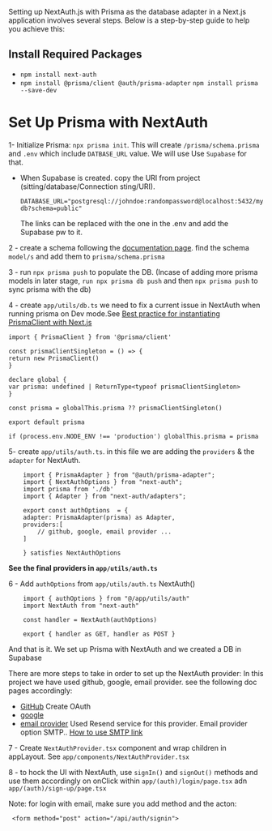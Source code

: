 
Setting up NextAuth.js with Prisma as the database adapter in a Next.js application involves several steps. Below is a step-by-step guide to help you achieve this:

## Install Required Packages

- `npm install next-auth`
- `npm install @prisma/client @auth/prisma-adapter`
   `npm install prisma --save-dev`

# Set Up Prisma with NextAuth

1-  Initialize Prisma: `npx prisma init`. This will create `/prisma/schema.prisma`  and `.env` which include `DATBASE_URL` value. We will use Use `Supabase` for that.

- When Supabase is created. copy the URI from project (sitting/database/Connection sting/URI).

    `DATABASE_URL="postgresql://johndoe:randompassword@localhost:5432/mydb?schema=public"`

    The links can be replaced with the one in the .env and add the Supabase pw to it.

2 - create a schema
following the [documentation page](https://authjs.dev/reference/adapter/prisma). find the schema `model/s` and add them to `prisma/schema.prisma`

3 - run `npx prisma push` to populate the DB.
(Incase of adding more prisma models in later stage, `run npx prisma db push` and then `npx prisma push` to sync prisma with the db)

4 - create `app/utils/db.ts` we need to fix a current issue in NextAuth when running prisma on Dev mode.See [Best practice for instantiating PrismaClient with Next.js](https://www.prisma.io/docs/orm/more/help-and-troubleshooting/help-articles/nextjs-prisma-client-dev-practices)

    import { PrismaClient } from '@prisma/client'

    const prismaClientSingleton = () => {
    return new PrismaClient()
    }

    declare global {
    var prisma: undefined | ReturnType<typeof prismaClientSingleton>
    }

    const prisma = globalThis.prisma ?? prismaClientSingleton()

    export default prisma

    if (process.env.NODE_ENV !== 'production') globalThis.prisma = prisma

5- create `app/utils/auth.ts`. in this file we are adding the `providers` & the `adapter` for NextAuth.

        import { PrismaAdapter } from "@auth/prisma-adapter";
        import { NextAuthOptions } from "next-auth";
        import prisma from './db'
        import { Adapter } from "next-auth/adapters";

        export const authOptions  = {
        adapter: PrismaAdapter(prisma) as Adapter,
        providers:[
            // github, google, email provider ...
        ]

        } satisfies NextAuthOptions

**See the final providers in `app/utils/auth.ts`**

6 - Add `authOptions` from `app/utils/auth.ts` NextAuth()

        import { authOptions } from "@/app/utils/auth"
        import NextAuth from "next-auth"

        const handler = NextAuth(authOptions)

        export { handler as GET, handler as POST }

And that is it. We set up Prisma with NextAuth and we created a DB in Supabase

There are more steps to take in order to set up the NextAuth provider:
In this project we have used github, google, email provider. see the following doc pages accordingly:

- [GitHub](https://next-auth.js.org/providers/github) Create OAuth
- [google](https://next-auth.js.org/providers/google)
- [email provider](https://next-auth.js.org/providers/email) Used Resend service for this provider. Email provider option SMTP.. [How to use SMTP link](https://resend.com/changelog/smtp-service)

7 - Create `NextAuthProvider.tsx` component and wrap children in appLayout. See `app/components/NextAuthProvider.tsx`

8 - to hock the UI with NextAuth, use `signIn()` and `signOut()` methods and use them accordingly on onClick within `app/(auth)/login/page.tsx` adn `app/(auth)/sign-up/page.tsx`

Note: for login with email, make sure you add method and the acton:

```
 <form method="post" action="/api/auth/signin">
 ```
